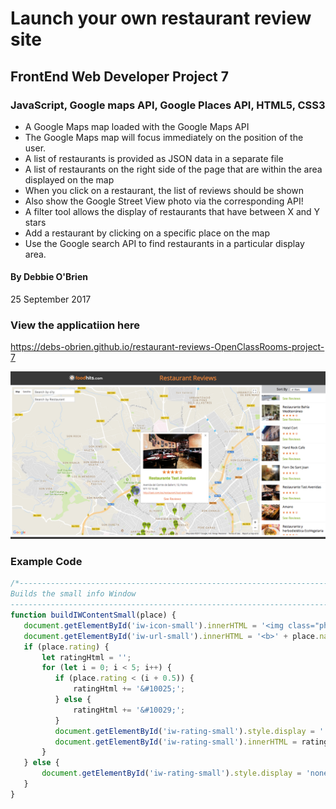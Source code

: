 # Launch your own restaurant review site
## FrontEnd Web Developer Project 7
### JavaScript, Google maps API, Google Places API, HTML5, CSS3


* A Google Maps map loaded with the Google Maps API
* The Google Maps map will focus immediately on the position of the user.
* A list of restaurants is provided as JSON data in a separate file
* A list of restaurants on the right side of the page that are within the area displayed on the map
* When you click on a restaurant, the list of reviews should be shown
* Also show the Google Street View photo via the corresponding API! 
* A filter tool allows the display of restaurants that have between X and Y stars
* Add a restaurant by clicking on a specific place on the map
* Use the Google search API to find restaurants in a particular display area.

#### By Debbie O'Brien
25 September 2017


### View the applicatiion here
https://debs-obrien.github.io/restaurant-reviews-OpenClassRooms-project-7

![Screenshot](img/screenshot.png)

### Example Code
```javascript
/*-----------------------------------------------------------------------------------
Builds the small info Window
-------------------------------------------------------------------------------------*/
function buildIWContentSmall(place) {
   document.getElementById('iw-icon-small').innerHTML = '<img class="photo" ' + 'src="' + createPhoto(place) + '"/>';
   document.getElementById('iw-url-small').innerHTML = '<b>' + place.name + '</b>';
   if (place.rating) {
       let ratingHtml = '';
       for (let i = 0; i < 5; i++) {
          if (place.rating < (i + 0.5)) {
              ratingHtml += '&#10025;';
          } else {
              ratingHtml += '&#10029;';
          }
          document.getElementById('iw-rating-small').style.display = '';
          document.getElementById('iw-rating-small').innerHTML = ratingHtml;
       }
   } else {
       document.getElementById('iw-rating-small').style.display = 'none';
   }
}
```